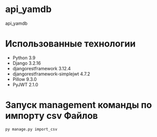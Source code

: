# api_yamdb
api_yamdb

# Использованные технологии
- Python 3.9
- Django 3.2.16
- djangorestframework 3.12.4
- djangorestframework-simplejwt 4.7.2
- Pillow 9.3.0
- PyJWT 2.1.0

# Запуск management команды по импорту csv Файлов
```
py manage.py import_csv
``` 
